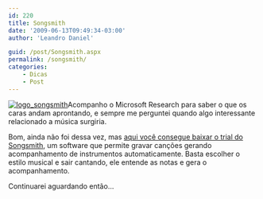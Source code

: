 ```yaml
---
id: 220
title: Songsmith
date: '2009-06-13T09:49:34-03:00'
author: 'Leandro Daniel'

guid: /post/Songsmith.aspx
permalink: /songsmith/
categories:
    - Dicas
    - Post
---
```


[![logo_songsmith](http://leandrodaniel.com/pics/WindowsLiveWriter/Songsmith/596056EC/logo_songsmith.jpg "logo_songsmith")](http://research.microsoft.com/en-us/um/redmond/projects/songsmith/index.html)Acompanho o Microsoft Research para saber o que os caras andam aprontando, e sempre me perguntei quando algo interessante relacionado a música surgiria.

Bom, ainda não foi dessa vez, mas [aqui você consegue baixar o trial do Songsmith](http://research.microsoft.com/en-us/um/redmond/projects/songsmith/download.html), um software que permite gravar canções gerando acompanhamento de instrumentos automaticamente. Basta escolher o estilo musical e sair cantando, ele entende as notas e gera o acompanhamento.

Continuarei aguardando então…